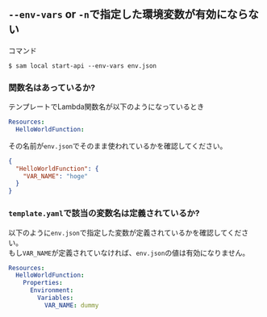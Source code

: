 `--env-vars` or `-n`で指定した環境変数が有効にならない
------------------------------------------------------

コマンド

```
$ sam local start-api --env-vars env.json
```

### 関数名はあっているか?

テンプレートでLambda関数名が以下のようになっているとき

```yaml
Resources:
  HelloWorldFunction:
```

その名前が`env.json`でそのまま使われているかを確認してください。

```json
{
  "HelloWorldFunction": {
    "VAR_NAME": "hoge"
  }
}
```


### `template.yaml`で該当の変数名は定義されているか?

以下のように`env.json`で指定した変数が定義されているかを確認してください。  
もし`VAR_NAME`が定義されていなければ、`env.json`の値は有効になりません。

```yaml
Resources:
  HelloWorldFunction:
    Properties:
      Environment:
        Variables:
          VAR_NAME: dummy
```